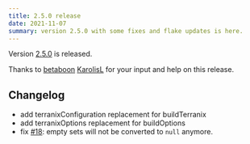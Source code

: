 ```yaml
---
title: 2.5.0 release
date: 2021-11-07
summary: version 2.5.0 with some fixes and flake updates is here.
---
```


Version [2.5.0](https://github.com/terranix/terranix/releases/tag/2.5.0)
is released.

Thanks to 
[betaboon](https://github.com/betaboon)
[KarolisL](https://github.com/KarolisL)
for your input and help on this release.

## Changelog

- add terranixConfiguration replacement for buildTerranix
- add terranixOptions replacement for buildOptions
- fix [#18](https://github.com/terranix/terranix/issues/18): empty sets will not be converted to `null` anymore.
